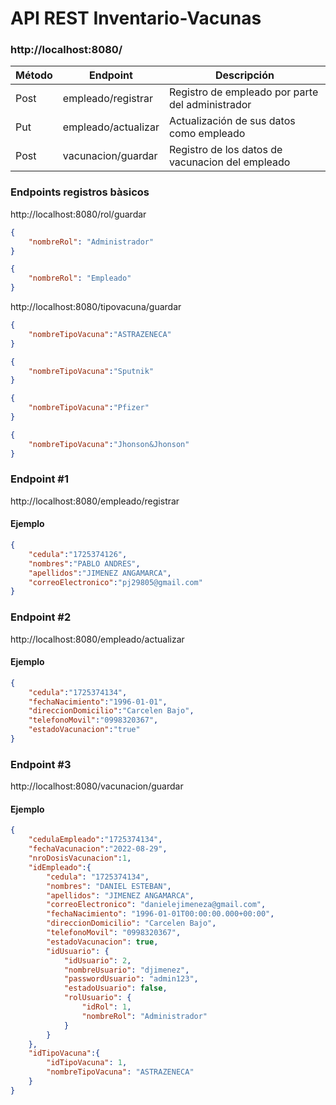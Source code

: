 <h1>API REST Inventario-Vacunas</h1>

<h3>http://localhost:8080/</h3>

|Método| Endpoint                  | Descripción |
|--------------| -----------               | ----------- |
|Post| empleado/registrar        | Registro de empleado por parte del administrador     |
|Put|empleado/actualizar     | Actualización de sus datos como empleado      |
|Post|vacunacion/guardar     | Registro de los datos de vacunacion del empleado      |

<h3>Endpoints registros bàsicos</h3>

<p>http://localhost:8080/rol/guardar</p>

```json
{
    "nombreRol": "Administrador"
}
```

```json
{
    "nombreRol": "Empleado"
}
```

<p>http://localhost:8080/tipovacuna/guardar</p>

```json
{
    "nombreTipoVacuna":"ASTRAZENECA"
}
```

```json
{
    "nombreTipoVacuna":"Sputnik"
}
```

```json
{
    "nombreTipoVacuna":"Pfizer"
}
```

```json
{
    "nombreTipoVacuna":"Jhonson&Jhonson"
}
```

<h3>Endpoint #1</h3>
<p>http://localhost:8080/empleado/registrar</p>

<h4>Ejemplo</h4>

```json
{
    "cedula":"1725374126",
    "nombres":"PABLO ANDRES",
    "apellidos":"JIMENEZ ANGAMARCA",
    "correoElectronico":"pj29805@gmail.com"
}
```

<h3>Endpoint #2</h3>
<p>http://localhost:8080/empleado/actualizar</p>

<h4>Ejemplo</h4>

```json
{
    "cedula":"1725374134",
    "fechaNacimiento":"1996-01-01",
    "direccionDomicilio":"Carcelen Bajo",
    "telefonoMovil":"0998320367",
    "estadoVacunacion":"true"
}
```

<h3>Endpoint #3</h3>
<p>http://localhost:8080/vacunacion/guardar</p>

<h4>Ejemplo</h4>

```json
{
    "cedulaEmpleado":"1725374134",
    "fechaVacunacion":"2022-08-29",
    "nroDosisVacunacion":1,
    "idEmpleado":{
        "cedula": "1725374134",
        "nombres": "DANIEL ESTEBAN",
        "apellidos": "JIMENEZ ANGAMARCA",
        "correoElectronico": "danielejimeneza@gmail.com",
        "fechaNacimiento": "1996-01-01T00:00:00.000+00:00",
        "direccionDomicilio": "Carcelen Bajo",
        "telefonoMovil": "0998320367",
        "estadoVacunacion": true,
        "idUsuario": {
            "idUsuario": 2,
            "nombreUsuario": "djimenez",
            "passwordUsuario": "admin123",
            "estadoUsuario": false,
            "rolUsuario": {
                "idRol": 1,
                "nombreRol": "Administrador"
            }
        }
    },
    "idTipoVacuna":{
        "idTipoVacuna": 1,
        "nombreTipoVacuna": "ASTRAZENECA"
    }
}
```
